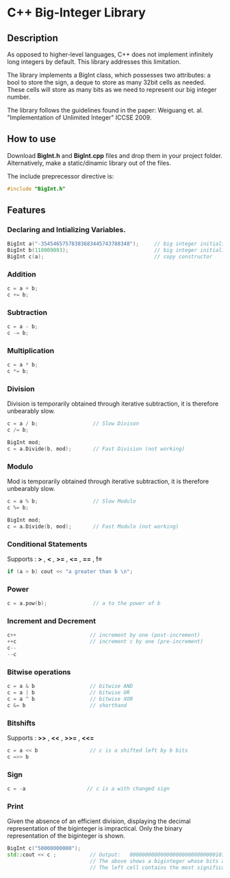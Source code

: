# C++ Big-Integer Library


## Description


As opposed to higher-level languages, C++ does not implement infinitely long integers by default. This library addresses this limitation.

The library implements a BigInt class, which possesses two attributes: a bool to store the sign, a deque to store as many 32bit cells as needed. These cells will store as many bits as we need to represent our big integer number.

The library follows the guidelines found in the paper: Weiguang et. al. "Implementation of Unlimited Integer" ICCSE 2009.


## How to use


Download **BigInt.h** and **BigInt.cpp** files and drop them in your project folder. Alternatively, make a static/dinamic library out of the files.

The include preprecessor directive is:
```c++
#include "BigInt.h"
```

## Features

### Declaring and Intializing Variables.

```c++
BigInt a("-35454657578383683445743788348");     // big integer initialized with a string
BigInt b(118009093);                            // big integer initialized with a 64bit integer
BigInt c(a);                                    // copy constructor
```

### Addition

```c++
c = a + b;             
c += b;                
```

### Subtraction 

```c++
c = a - b;             
c -= b;                
```

### Multiplication

```c++
c = a * b;          
c *= b;            
```

### Division

Division is temporarily obtained through iterative subtraction, it is therefore unbearably slow.

```c++
c = a / b;                  // Slow Divison
c /= b;                     

BigInt mod;                 
c = a.Divide(b, mod);       // Fast Division (not working)

```

### Modulo

Mod is temporarily obtained through iterative subtraction, it is therefore unbearably slow.

```c++
c = a % b;                  // Slow Modulo
c %= b;

BigInt mod;                 
c = a.Divide(b, mod);       // Fast Modulo (not working)

```

### Conditional Statements

Supports :  **>** , **<** ,  **>=** , **<=** , **==** , **!=**

```c++
if (a > b) cout << "a greater than b \n";

```

### Power

```c++
c = a.pow(b);               // a to the power of b
```


### Increment and Decrement

```c++
c++                        // increment by one (post-increment)
++c                        // increment c by one (pre-increment)
c-- 
--c           
```

### Bitwise operations

```c++
c = a & b                  // bitwise AND
c = a | b                  // bitwise OR
c = a ^ b                  // bitwise XOR
c &= b                     // shorthand
```

### Bitshifts

Supports :  **>>** , **<<** ,  **>>=** , **<<=**

```c++
c = a << b                 // c is a shifted left by b bits
c =>> b
```

### Sign

```c++
c = -a                    // c is a with changed sign
```

### Print

Given the absence of an efficient division, displaying the decimal representation of the biginteger is impractical. 
Only the binary representation of the biginteger is shown.

```c++
BigInt c("50000000000");
std::cout << c ;           // Output:   00000000000000000000000000001011.10100100001110110111010000000000
                           // The above shows a biginteger whose bits are stored into two 32bit cells
                           // The left cell contains the most significant bits.
```

